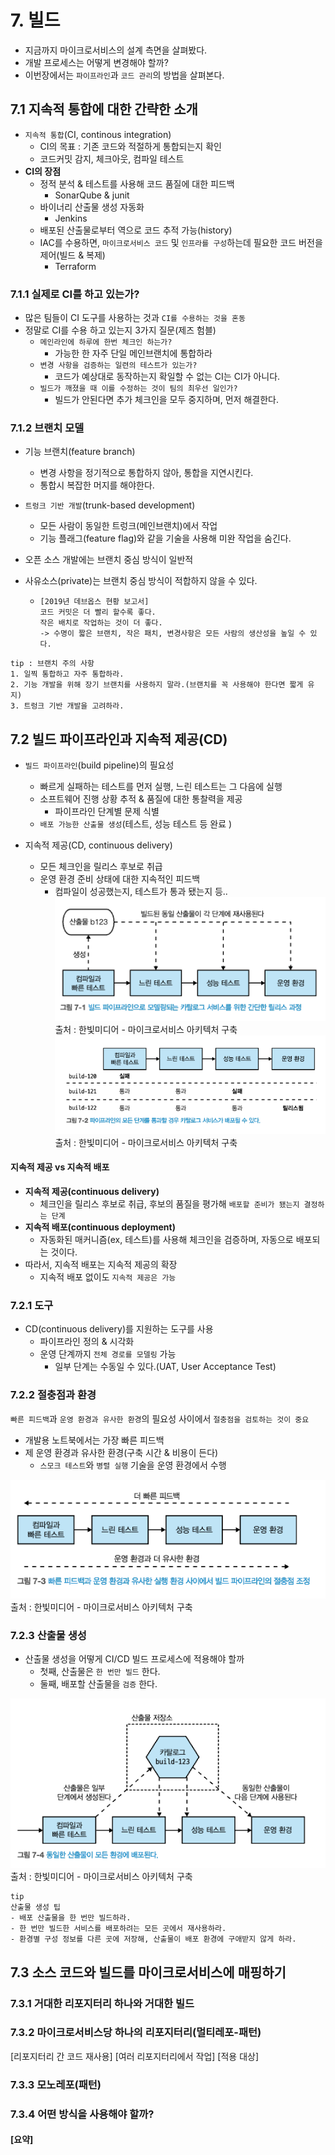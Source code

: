 # 7. 빌드
- 지금까지 마이크로서비스의 설계 측면을 살펴봤다.
- 개발 프로세스는 어떻게 변경해야 할까?
- 이번장에서는 `파이프라인`과 `코드 관리`의 방법을 살펴본다.

## 7.1 지속적 통합에 대한 간략한 소개
- `지속적 통합`(CI, continous integration)
  - CI의 목표 : 기존 코드와 적절하게 통합되는지 확인
  - 코드커밋 감지, 체크아웃, 컴파일 테스트
- **CI의 장점**
  - 정적 분석 & 테스트를 사용해 코드 품질에 대한 피드백
    - SonarQube & junit
  - 바이너리 산출물 생성 자동화
    - Jenkins
  - 배포된 산출물로부터 역으로 코드 추적 가능(history)
  - IAC를 수용하면, `마이크로서비스 코드` 및 `인프라를 구성`하는데 필요한 코드 버전을 제어(빌드 & 복제)
    - Terraform
### 7.1.1 실제로 CI를 하고 있는가?
- 많은 팀들이 CI 도구를 사용하는 것과 `CI를 수용하는 것을 혼동`
- 정말로 CI를 수용 하고 있는지 3가지 질문(제즈 험블)
  - `메인라인에 하루에 한번 체크인 하는가?`
    - 가능한 한 자주 단일 메인브랜치에 통합하라
  - `변경 사항을 검증하는 일련의 테스트가 있는가?`
    - 코드가 예상대로 동작하는지 확일할 수 없는 CI는 CI가 아니다.
  - `빌드가 깨졌을 때 이를 수정하는 것이 팀의 최우선 일인가?`
    - 빌드가 안된다면 추가 체크인을 모두 중지하며, 먼저 해결한다.
### 7.1.2 브랜치 모델
- 기능 브랜치(feature branch)
  - 변경 사항을 정기적으로 통합하지 않아, 통합을 지연시킨다.
  - 통합시 복잡한 머지를 해야한다.
- `트렁크 기반 개발`(trunk-based development)
  - 모든 사람이 동일한 트렁크(메인브랜치)에서 작업
  - 기능 플래그(feature flag)와 같을 기술을 사용해 미완 작업을 숨긴다.

- 오픈 소스 개발에는 브랜치 중심 방식이 일반적
- 사유소스(private)는 브랜치 중심 방식이 적합하지 않을 수 있다.
  - ````
    [2019년 데브옵스 현황 보고서]
    코드 커밋은 더 빨리 할수록 좋다.
    작은 배치로 작업하는 것이 더 좋다.
    -> 수명이 짧은 브랜치, 작은 패치, 변경사항은 모든 사람의 생산성을 높일 수 있다.
    ````
````
tip : 브랜치 주의 사항
1. 일찍 통합하고 자주 통합하라.
2. 기능 개발을 위해 장기 브랜치를 사용하지 말라.(브랜치를 꼭 사용해야 한다면 짧게 유지)
3. 트렁크 기반 개발을 고려하라.
````

## 7.2 빌드 파이프라인과 지속적 제공(CD)
- `빌드 파이프라인`(build pipeline)의 필요성
  - 빠르게 실패하는 테스트를 먼저 실행, 느린 테스트는 그 다음에 실행
  - 소프트웨어 진행 상황 추적 & 품질에 대한 통찰력을 제공
    - 파이프라인 단계별 문제 식별
  - `배포 가능한 산출물 생성`(테스트, 성능 테스트 등 완료 )
 
  
- 지속적 제공(CD, continuous delivery)
  - 모든 체크인을 릴리스 후보로 취급
  - 운영 환경 준비 상태에 대한 지속적인 피드백
    - 컴파일이 성공했는지, 테스트가 통과 됐는지 등..
![img.png](images/ch07/img.png)  
출처 : 한빛미디어 - 마이크로서비스 아키텍처 구축  
![img.png](images/ch07/img_1.png)  
출처 : 한빛미디어 - 마이크로서비스 아키텍처 구축  


#### 지속적 제공 vs 지속적 배포
- **지속적 제공(continuous delivery)**
  - 체크인을 릴리스 후보로 취급, 후보의 품질을 평가해 `배포할 준비가 됐는지 결정하는 단계`
- **지속적 배포(continuous deployment)**
  - 자동화된 매커니즘(ex, 테스트)를 사용해 체크인을 검증하며, 자동으로 배포되는 것이다.
- 따라서, 지속적 배포는 지속적 제공의 확장
  - 지속적 배포 없이도 `지속적 제공은 가능`

### 7.2.1 도구
- CD(continuous delivery)를 지원하는 도구를 사용
  - 파이프라인 정의 & 시각화 
  - 운영 단계까지 `전체 경로를 모델링` 가능
    - 일부 단계는 수동일 수 있다.(UAT, User Acceptance Test)

### 7.2.2 절충점과 환경
`빠른 피드백`과 `운영 환경과 유사한 환경`의 필요성 사이에서 `절충점을 검토하는 것이 중요`
- 개발용 노트북에서는 가장 빠른 피드백
- 제 운영 환경과 유사한 환경(구축 시간 & 비용이 든다)
  - `스모크 테스트`와 `병렬 실행` 기술을 운영 환경에서 수행  

![img.png](images/ch07/img_2.png)  
출처 : 한빛미디어 - 마이크로서비스 아키텍처 구축  

### 7.2.3 산출물 생성
- 산출물 생성을 어떻게 CI/CD 빌드 프로세스에 적용해야 할까
  - 첫째, 산출물은 `한 번만 빌드` 한다.
  - 둘째, 배포할 산출물을 `검증` 한다.

![img.png](images/ch07/img_3.png)  
출처 : 한빛미디어 - 마이크로서비스 아키텍처 구축

````
tip
산출물 생성 팁
- 배포 산출물을 한 번만 빌드하라. 
- 한 번만 빌드한 서비스를 배포하려는 모든 곳에서 재사용하라.
- 환경별 구성 정보를 다른 곳에 저장해, 산출물이 배포 환경에 구애받지 않게 하라. 
````

## 7.3 소스 코드와 빌드를 마이크로서비스에 매핑하기
### 7.3.1 거대한 리포지터리 하나와 거대한 빌드
### 7.3.2 마이크로서비스당 하나의 리포지터리(멀티레포-패턴)
[리포지터리 간 코드 재사용]
[여러 리포지터리에서 작업]
[적용 대상]

### 7.3.3 모노레포(패턴)
### 7.3.4 어떤 방식을 사용해야 할까?

#### [요약]





